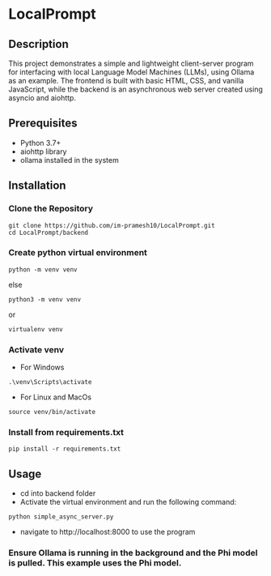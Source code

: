 # LocalPrompt

## Description
This project demonstrates a simple and lightweight client-server program for interfacing with local Language Model Machines (LLMs), using Ollama as an example. The frontend is built with basic HTML, CSS, and vanilla JavaScript, while the backend is an asynchronous web server created using asyncio and aiohttp.


## Prerequisites
- Python 3.7+
- aiohttp library
- ollama installed in the system

## Installation
### Clone the Repository

```
git clone https://github.com/im-pramesh10/LocalPrompt.git
cd LocalPrompt/backend
```
### Create python virtual environment
```
python -m venv venv
```
else
```
python3 -m venv venv
```
or
```
virtualenv venv
```

### Activate venv
- For Windows
```
.\venv\Scripts\activate
```
- For Linux and MacOs
```
source venv/bin/activate
```
### Install from requirements.txt
```
pip install -r requirements.txt
```

## Usage
- cd into backend folder
- Activate the virtual environment and run the following command:
```
python simple_async_server.py
```
- navigate to http://localhost:8000 to use the program
### Ensure Ollama is running in the background and the Phi model is pulled. This example uses the Phi model.